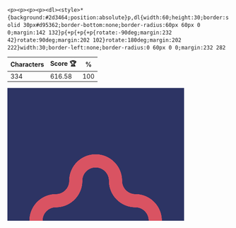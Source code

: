 `<p><p><p><p><dl><style>*{background:#2d3464;position:absolute}p,dl{width:60;height:30;border:solid 30px#d95362;border-bottom:none;border-radius:60px 60px 0 0;margin:142 132}p{+p{+p{+p{rotate:-90deg;margin:232 42}rotate:90deg;margin:202 102}rotate:180deg;margin:202 222}width:30;border-left:none;border-radius:0 60px 0 0;margin:232 282`

| Characters | Score 🏆 | %   |
| ---------- | -------- | --- |
| 334        | 616.58   | 100 |

![](/2025/Feb2025/17/20250217.png)
